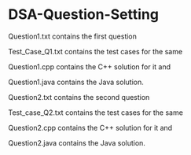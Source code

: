 # DSA-Question-Setting
Question1.txt contains the first question

Test_Case_Q1.txt contains the test cases for the same

Question1.cpp contains the C++ solution for it and

Question1.java contains the Java solution.



Question2.txt contains the second question

Test_case_Q2.txt contains the test cases for the same

Question2.cpp contains the C++ solution for it and

Question2.java contains the Java solution.
